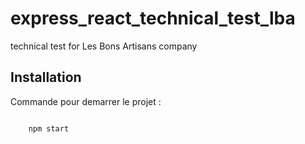 # express_react_technical_test_lba
 technical test for Les Bons Artisans company

## Installation

Commande pour demarrer le projet : 
```bash 

    npm start

```

